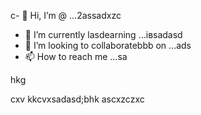 c- 👋 Hi, I’m @ ...2assadxzc
- 🌱 I’m currently lasdearning ...івsadasd
- 💞️ I’m looking to collaboratebbb on ...ads
- 📫 How to reach me ...sa
<!---sd
yakunovichshilo/ysfdsfdakunodsffdvafdaradss on your GitHub profile.sad
You can click the Preview link afgto taadske a look at your changes.
--->hkg
cxv
kkcvxsadasd;bhk
ascxzczxc
